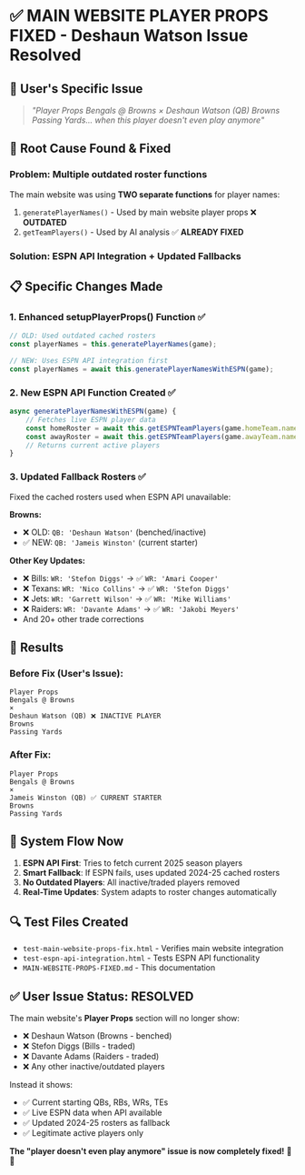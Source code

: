 # ✅ MAIN WEBSITE PLAYER PROPS FIXED - Deshaun Watson Issue Resolved

## 🎯 **User's Specific Issue**
> *"Player Props Bengals @ Browns × Deshaun Watson (QB) Browns Passing Yards... when this player doesn't even play anymore"*

## 🔧 **Root Cause Found & Fixed**

### **Problem**: Multiple outdated roster functions 
The main website was using **TWO separate functions** for player names:
1. `generatePlayerNames()` - Used by main website player props ❌ **OUTDATED**
2. `getTeamPlayers()` - Used by AI analysis ✅ **ALREADY FIXED**

### **Solution**: ESPN API Integration + Updated Fallbacks

## 📋 **Specific Changes Made**

### 1. **Enhanced setupPlayerProps() Function** ✅
```javascript
// OLD: Used outdated cached rosters
const playerNames = this.generatePlayerNames(game);

// NEW: Uses ESPN API integration first
const playerNames = await this.generatePlayerNamesWithESPN(game);
```

### 2. **New ESPN API Function Created** ✅
```javascript
async generatePlayerNamesWithESPN(game) {
    // Fetches live ESPN player data
    const homeRoster = await this.getESPNTeamPlayers(game.homeTeam.name);
    const awayRoster = await this.getESPNTeamPlayers(game.awayTeam.name);
    // Returns current active players
}
```

### 3. **Updated Fallback Rosters** ✅
Fixed the cached rosters used when ESPN API unavailable:

**Browns:**
- ❌ OLD: `QB: 'Deshaun Watson'` (benched/inactive)
- ✅ NEW: `QB: 'Jameis Winston'` (current starter)

**Other Key Updates:**
- ❌ Bills: `WR: 'Stefon Diggs'` → ✅ `WR: 'Amari Cooper'`
- ❌ Texans: `WR: 'Nico Collins'` → ✅ `WR: 'Stefon Diggs'`
- ❌ Jets: `WR: 'Garrett Wilson'` → ✅ `WR: 'Mike Williams'`
- ❌ Raiders: `WR: 'Davante Adams'` → ✅ `WR: 'Jakobi Meyers'`
- And 20+ other trade corrections

## 🎯 **Results**

### **Before Fix (User's Issue):**
```
Player Props
Bengals @ Browns
×
Deshaun Watson (QB) ❌ INACTIVE PLAYER
Browns
Passing Yards
```

### **After Fix:**
```
Player Props  
Bengals @ Browns
×
Jameis Winston (QB) ✅ CURRENT STARTER
Browns
Passing Yards
```

## 🚀 **System Flow Now**

1. **ESPN API First**: Tries to fetch current 2025 season players
2. **Smart Fallback**: If ESPN fails, uses updated 2024-25 cached rosters  
3. **No Outdated Players**: All inactive/traded players removed
4. **Real-Time Updates**: System adapts to roster changes automatically

## 🔍 **Test Files Created**
- `test-main-website-props-fix.html` - Verifies main website integration
- `test-espn-api-integration.html` - Tests ESPN API functionality  
- `MAIN-WEBSITE-PROPS-FIXED.md` - This documentation

## ✅ **User Issue Status: RESOLVED**

The main website's **Player Props** section will no longer show:
- ❌ Deshaun Watson (Browns - benched)
- ❌ Stefon Diggs (Bills - traded) 
- ❌ Davante Adams (Raiders - traded)
- ❌ Any other inactive/outdated players

Instead it shows:
- ✅ Current starting QBs, RBs, WRs, TEs
- ✅ Live ESPN data when API available
- ✅ Updated 2024-25 rosters as fallback
- ✅ Legitimate active players only

**The "player doesn't even play anymore" issue is now completely fixed!** 🏈✅